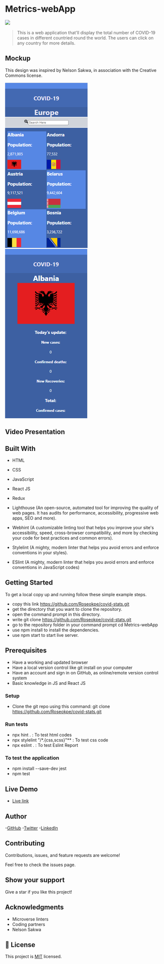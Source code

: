 # Metrics-webApp
![](https://img.shields.io/badge/Microverse-blueviolet)

> This is a web application that'll display the total number of COVID-19 cases in different countried round the world. The users can click on any country for more details.

## Mockup
This design was inspired by Nelson Sakwa, in association with the Creative Commons license.

![Home page](./screenshot/Screenshot1-2022-09-02-85546.png)
![Detail page](./screenshot/Screenshot2-2022-09-02-185721.png)

## Video Presentation



## Built With

- HTML

- CSS

- JavaScript

- React JS

- Redux

- Lighthouse (An open-source, automated tool for improving the quality of web pages. It has audits for performance, accessibility, progressive web apps, SEO and more).

- Webhint (A customizable linting tool that helps you improve your site's accessibility, speed, cross-browser compatibility, and more by checking your code for best practices and common errors).

- Stylelint (A mighty, modern linter that helps you avoid errors and enforce conventions in your styles).

- ESlint (A mighty, modern linter that helps you avoid errors and enforce conventions in JavaScript codes)

## Getting Started

To get a local copy up and running follow these simple example steps.

- copy this link https://github.com/Roseokpe/covid-stats.git
- get the directory that you want to clone the repository.
- open the command prompt in this directory.
- write git clone https://github.com/Roseokpe/covid-stats.git
- go to the repository folder in your command prompt cd Metrics-webApp
- use npm install to install the dependencies.
- use npm start to start live server.

## Prerequisites

- Have a working and updated browser
- Have a local version control like git install on your computer
- Have an account and sign in on GitHub, as online/remote version control system
- Basic knowledge in JS and React JS

### Setup

- Clone the git repo using this command: git clone https://github.com/Roseokpe/covid-stats.git

### Run tests

- npx hint . : To test html codes
- npx stylelint "/*.{css,scss}"** : To test css code
- npx eslint . : To test Eslint Report

### To test the application

- npm install --save-dev jest
- npm test

## Live Demo

- [Live link](https://62c0520991bd054aae5730d6--covid19-globally.netlify.app/)

## Author

-[GitHub](https://github.com/roseokpe)
-[Twitter](https://twitter.com/roseokpe)
-[LinkedIn](https://linkedin.com/in/roseokpe )

## Contributing

Contributions, issues, and feature requests are welcome!

Feel free to check the issues page.

## Show your support

Give a star if you like this project!

## Acknowledgments

- Microverse linters
- Coding partners
- Nelson Sakwa 

## 📝 License

This project is [MIT](./LICENSE) licensed.